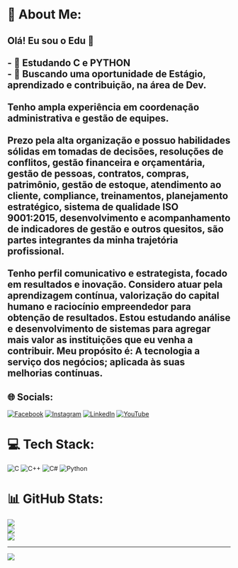 # 💫 About Me:
## Olá! Eu sou o Edu 👋<br><br>- 🔭 Estudando C e PYTHON<br>- 🌱 Buscando uma oportunidade de Estágio, aprendizado e contribuição, na área de Dev.<br><br>Tenho ampla experiência em coordenação administrativa e gestão de equipes. <br><br>Prezo pela alta organização e possuo habilidades sólidas em tomadas de decisões, resoluções de conflitos, gestão financeira e orçamentária, gestão de pessoas, contratos, compras, patrimônio, gestão de estoque, atendimento ao cliente, compliance, treinamentos, planejamento estratégico, sistema de qualidade ISO 9001:2015, desenvolvimento e acompanhamento de indicadores de gestão e outros quesitos, são partes integrantes da minha trajetória profissional. <br><br>Tenho perfil comunicativo e estrategista, focado em resultados e inovação. Considero atuar pela aprendizagem contínua, valorização do capital humano e raciocínio empreendedor para obtenção de resultados. Estou estudando análise e desenvolvimento de sistemas para agregar mais valor as instituições que eu venha a contribuir. Meu propósito é: A tecnologia a serviço dos negócios; aplicada às suas melhorias contínuas.


## 🌐 Socials:
[![Facebook](https://img.shields.io/badge/Facebook-%231877F2.svg?logo=Facebook&logoColor=white)](https://facebook.com/https://100007270927766) [![Instagram](https://img.shields.io/badge/Instagram-%23E4405F.svg?logo=Instagram&logoColor=white)](https://instagram.com/https://edu_martinsc/) [![LinkedIn](https://img.shields.io/badge/LinkedIn-%230077B5.svg?logo=linkedin&logoColor=white)](https://linkedin.com/in/eduardohmcarvalho/) [![YouTube](https://img.shields.io/badge/YouTube-%23FF0000.svg?logo=YouTube&logoColor=white)](https://youtube.com/@EduardoMartinsDev) 

# 💻 Tech Stack:
![C](https://img.shields.io/badge/c-%2300599C.svg?style=for-the-badge&logo=c&logoColor=white) ![C++](https://img.shields.io/badge/c++-%2300599C.svg?style=for-the-badge&logo=c%2B%2B&logoColor=white) ![C#](https://img.shields.io/badge/c%23-%23239120.svg?style=for-the-badge&logo=csharp&logoColor=white) ![Python](https://img.shields.io/badge/python-3670A0?style=for-the-badge&logo=python&logoColor=ffdd54)
# 📊 GitHub Stats:
![](https://github-readme-stats.vercel.app/api?username=EduardoMartinsDev&theme=highcontrast&hide_border=false&include_all_commits=true&count_private=true)<br/>
![](https://github-readme-streak-stats.herokuapp.com/?user=EduardoMartinsDev&theme=highcontrast&hide_border=false)<br/>
![](https://github-readme-stats.vercel.app/api/top-langs/?username=EduardoMartinsDev&theme=highcontrast&hide_border=false&include_all_commits=true&count_private=true&layout=compact)

---
[![](https://visitcount.itsvg.in/api?id=EduardoMartinsDev&icon=5&color=12)](https://visitcount.itsvg.in)

<!-- Proudly created with GPRM ( https://gprm.itsvg.in ) -->
